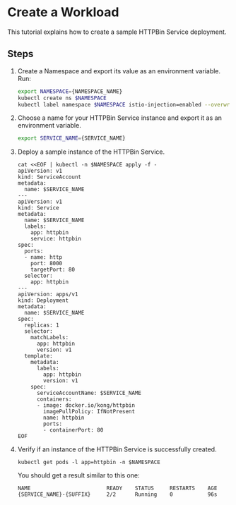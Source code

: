 # Create a Workload

This tutorial explains how to create a sample HTTPBin Service deployment.

## Steps

1. Create a Namespace and export its value as an environment variable. Run:

    ```bash
    export NAMESPACE={NAMESPACE_NAME}
    kubectl create ns $NAMESPACE
    kubectl label namespace $NAMESPACE istio-injection=enabled --overwrite
    ```

2. Choose a name for your HTTPBin Service instance and export it as an environment variable.

    ```bash
    export SERVICE_NAME={SERVICE_NAME}
    ```

3. Deploy a sample instance of the HTTPBin Service.

    ```shell
    cat <<EOF | kubectl -n $NAMESPACE apply -f -
    apiVersion: v1
    kind: ServiceAccount
    metadata:
      name: $SERVICE_NAME
    ---
    apiVersion: v1
    kind: Service
    metadata:
      name: $SERVICE_NAME
      labels:
        app: httpbin
        service: httpbin
    spec:
      ports:
      - name: http
        port: 8000
        targetPort: 80
      selector:
        app: httpbin
    ---
    apiVersion: apps/v1
    kind: Deployment
    metadata:
      name: $SERVICE_NAME
    spec:
      replicas: 1
      selector:
        matchLabels:
          app: httpbin
          version: v1
      template:
        metadata:
          labels:
            app: httpbin
            version: v1
        spec:
          serviceAccountName: $SERVICE_NAME
          containers:
          - image: docker.io/kong/httpbin
            imagePullPolicy: IfNotPresent
            name: httpbin
            ports:
            - containerPort: 80
    EOF
    ```

4. Verify if an instance of the HTTPBin Service is successfully created.
   
    ```shell
    kubectl get pods -l app=httpbin -n $NAMESPACE
    ```
    
    You should get a result similar to this one:
    
    ```shell
    NAME                        READY    STATUS     RESTARTS    AGE
    {SERVICE_NAME}-{SUFFIX}     2/2      Running    0           96s
    ```